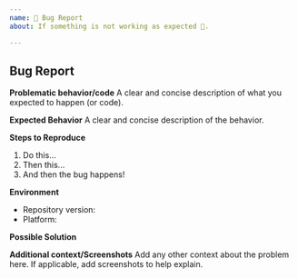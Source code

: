 ```yaml
---
name: 🐛 Bug Report
about: If something is not working as expected 🤔.

---
```


## Bug Report

**Problematic behavior/code**
A clear and concise description of what you expected to happen (or code).

**Expected Behavior**
A clear and concise description of the behavior.

**Steps to Reproduce**
1. Do this...
2. Then this...
3. And then the bug happens!

**Environment**
- Repository version:
- Platform:

**Possible Solution**
<!--- Only if you have suggestions on a fix for the bug -->

**Additional context/Screenshots**
Add any other context about the problem here. If applicable, add screenshots to help explain.
